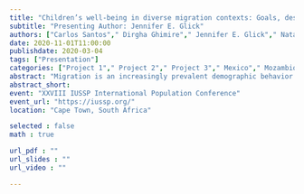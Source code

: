 ```yaml
---
title: "Children’s well-being in diverse migration contexts: Goals, design, and preliminary findings from the FAMELO project"
subtitle: "Presenting Author: Jennifer E. Glick"
authors: ["Carlos Santos"," Dirgha Ghimire"," Jennifer E. Glick"," Natalie D. Eggum-Wilkens"," Sarah R. Hayford"," Scott T. Yabiku"," Victor Agadjanian",]
date: 2020-11-01T11:00:00 
publishdate: 2020-03-04
tags: ["Presentation"]
categories: ["Project 1"," Project 2"," Project 3"," Mexico"," Mozambique"," Nepal",]
abstract: "Migration is an increasingly prevalent demographic behavior that has important consequences for families and communities around the world. Families and households play a central role in shaping migration decisions; in turn, migrants can produce important economic returns to the households from which they originate. Both migration decisions and eventual remittances have important implications for children’s development and future opportunities. Yet, we know comparatively little about the dynamic role migration may play in children’s lives. A core challenge in understanding commonalities and differences in the way family migration context is linked to children’s development is the difficulty in comparing associations across studies that use different definitions of migration and different conceptualizations of children’s development. The Family Migration Context and Early Life Outcomes (FAMELO) project begins to fill these gaps by conducting comparable longitudinal surveys of children and their caregivers in households with and without migrants in three traditional sending areas: Jalisco, Mexico; Gaza, Mozambique; and Chitwan, Nepal. This paper describes the conceptual framework, preliminary field work and initial analyses of pilot data collected for the FAMELO project."
abstract_short: 
event: "XXVIII IUSSP International Population Conference"
event_url: "https://iussp.org/"
location: "Cape Town, South Africa"

selected : false
math : true

url_pdf : ""
url_slides : ""
url_video : ""

---
```

